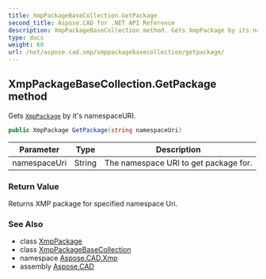 ```yaml
---
title: XmpPackageBaseCollection.GetPackage
second_title: Aspose.CAD for .NET API Reference
description: XmpPackageBaseCollection method. Gets XmpPackage by its namespaceURI
type: docs
weight: 60
url: /net/aspose.cad.xmp/xmppackagebasecollection/getpackage/
---
```

## XmpPackageBaseCollection.GetPackage method

Gets [`XmpPackage`](../../xmppackage/) by it's namespaceURI.

```csharp
public XmpPackage GetPackage(string namespaceUri)
```

| Parameter | Type | Description |
| --- | --- | --- |
| namespaceUri | String | The namespace URI to get package for. |

### Return Value

Returns XMP package for specified namespace Uri.

### See Also

* class [XmpPackage](../../xmppackage/)
* class [XmpPackageBaseCollection](../)
* namespace [Aspose.CAD.Xmp](../../../aspose.cad.xmp/)
* assembly [Aspose.CAD](../../../)



